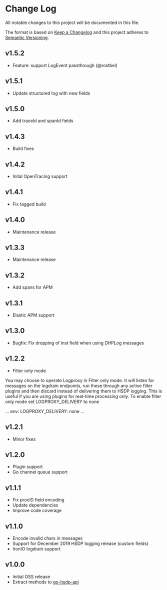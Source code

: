# Change Log
All notable changes to this project will be documented in this file.

The format is based on [Keep a Changelog](http://keepachangelog.com/)
and this project adheres to [Semantic Versioning](http://semver.org/).

## v1.5.2

- Feature: support LogEvent passthrough (@rostbel)

## v1.5.1

- Update structured log with new fields

## v1.5.0
- Add traceId and spanId fields

## v1.4.3
- Build fixes

## v1.4.2
- Inital OpenTracing support

## v1.4.1
- Fix tagged build

## v1.4.0
- Maintenance release

## v1.3.3
- Maintenance release

## v1.3.2
- Add spans for APM

## v1.3.1
- Elastic APM support

## v1.3.0
- Bugfix: Fix dropping of inst field when using DHPLog messages

## v1.2.2
- Filter only mode

You may choose to operate Logproxy in Filter only mode. It will listen
for messages on the logdrain endpoints, run these through any active
filter plugins and then discard instead of delivering them to HSDP logging.
This is useful if you are using plugins for real-time processing only.
To enable filter only mode set LOGPROXY_DELIVERY to none

...
env:
  LOGPROXY_DELIVERY: none
...

##  v1.2.1
- Minor fixes

## v1.2.0

- Plugin support
- Go channel queue support

## v1.1.1

- Fix procID field encoding
- Update dependencies
- Improve code coverage

## v1.1.0

- Encode invalid chars in messages
- Support for December 2019 HSDP logging release (custom fields) 
- IronIO logdrain support

## v1.0.0

- Initial OSS release
- Extract methods to [go-hsdp-api](https://github.com/philips-software/go-hsdp-api)
